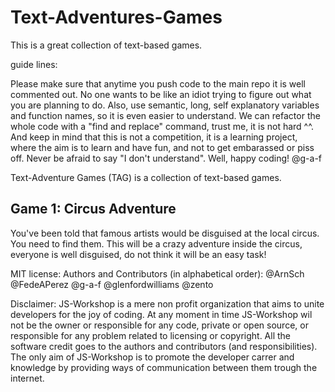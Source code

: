 Text-Adventures-Games
=====================

This is a great collection of text-based games.

guide lines:

Please make sure that anytime you push code to the main repo it is well commented out. No one wants to be like an idiot trying to figure out what you are planning to do.
Also, use semantic, long, self explanatory variables and function names, so it is even easier to understand. We can refactor the whole code with a "find and replace" command, trust me, it is not hard ^^.
And keep in mind that this is not a competition, it is a learning project, where the aim is to learn and have fun, and not to get embarassed or piss off. Never be afraid to say "I don't understand".
Well, happy coding!
@g-a-f


Text-Adventure Games (TAG) is a collection of text-based games.
## Game 1: Circus Adventure

You've been told that famous artists would be disguised at the local circus. You need to find them. This will be a crazy adventure inside the circus, everyone is well disguised, do not think it will be an easy task!















MIT license:
Authors and Contributors (in alphabetical order):
@ArnSch @FedeAPerez @g-a-f @glenfordwilliams @zento

Disclaimer:
JS-Workshop is a mere non profit organization that aims to unite developers for the joy of coding. At any moment in time JS-Workshop wil not be the owner or responsible
for any code, private or open source, or responsible for any problem related to licensing or copyright. All the software credit goes to the authors and contributors (and responsibilities). The only aim of JS-Workshop
is to promote the developer carrer and knowledge by providing ways of communication  between them trough the internet.

